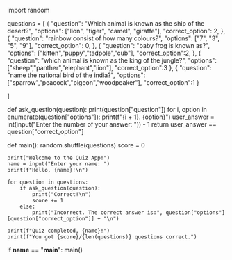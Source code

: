 import random

questions = [
    {
        "question": "Which animal is known as the ship of the desert?",
        "options": ["lion", "tiger", "camel", "giraffe"],
        "correct_option": 2,
    },
    {
        "question": "rainbow consist of how many colours?",
        "options": ["7", "3", "5", "9"],
        "correct_option": 0,
    },
    {
        "question": "baby frog is known as?",
        "options": ["kitten","puppy","tadpole","cub"],
        "correct_option":2,
    },
    {
        "question": "which animal is known as the king of the jungle?",
        "options": ["sheep","panther","elephant","lion"],
        "correct_option":3
    },
    {
        "question": "name the national bird of the india?",
        "options": ["sparrow","peacock","pigeon","woodpeaker"],
        "correct_option":1
    }

]

def ask_question(question):
    print(question["question"])
    for i, option in enumerate(question["options"]):
        print(f"{i + 1}. {option}")
    user_answer = int(input("Enter the number of your answer: ")) - 1
    return user_answer == question["correct_option"]

def main():
    random.shuffle(questions)
    score = 0

    print("Welcome to the Quiz App!")
    name = input("Enter your name: ")
    print(f"Hello, {name}!\n")

    for question in questions:
        if ask_question(question):
            print("Correct!\n")
            score += 1
        else:
            print("Incorrect. The correct answer is:", question["options"][question["correct_option"]] + "\n")

    print(f"Quiz completed, {name}!")
    print(f"You got {score}/{len(questions)} questions correct.")

if __name__ == "__main__":
    main()
